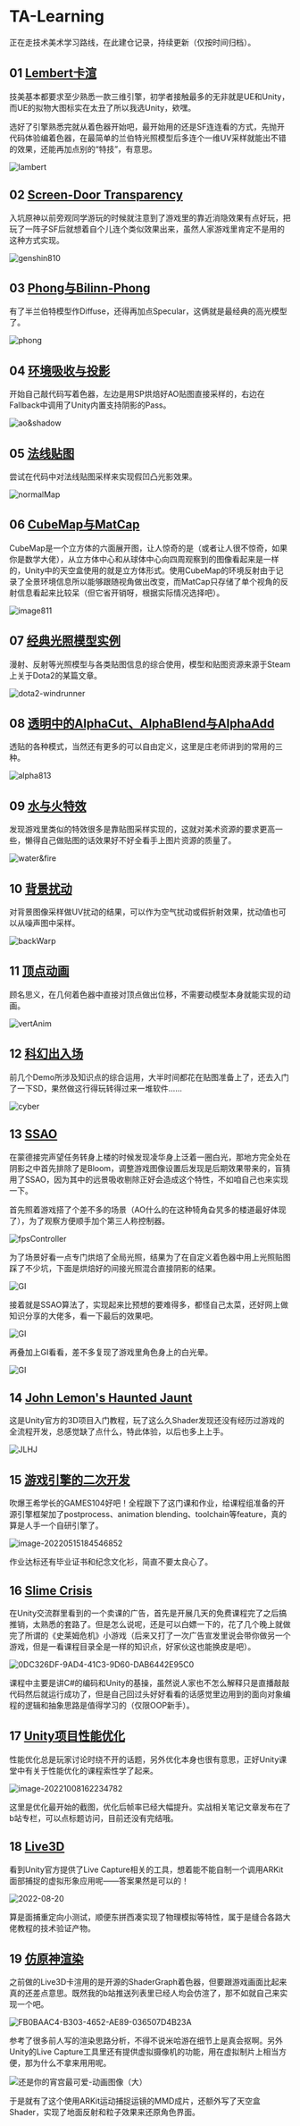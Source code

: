 # TA-Learning

正在走技术美术学习路线，在此建仓记录，持续更新（仅按时间归档）。

## 01 [Lembert卡渲](./Lembert_ToonShader)

技美基本都要求至少熟悉一款三维引擎，初学者接触最多的无非就是UE和Unity，而UE的拟物大图标实在太丑了所以我选Unity，欸嘿。

选好了引擎熟悉完就从着色器开始吧，最开始用的还是SF连连看的方式，先抛开代码体验编着色器，在最简单的兰伯特光照模型后多连个一维UV采样就能出不错的效果，还能再加点别的“特技”，有意思。

<img src="Lembert_ToonShader/Pics/image-20210809214549029.png" alt="lambert"  />

## 02 [Screen-Door Transparency](./SDTransparency)

入坑原神以前旁观同学游玩的时候就注意到了游戏里的靠近消隐效果有点好玩，把玩了一阵子SF后就想着自个儿连个类似效果出来，虽然人家游戏里肯定不是用的这种方式实现。

<img src="SDTransparency/Pics/2021-08-10-21-15-27.gif" alt="genshin810"  />

## 03 [Phong与Bilinn-Phong](./Phong_BilinnPhong)

有了半兰伯特模型作Diffuse，还得再加点Specular，这俩就是最经典的高光模型了。

<img src="Phong_BilinnPhong/Pics/image-20210809215715099.png" alt="phong"  />

## 04 [环境吸收与投影](./AO_Shadow)

开始自己敲代码写着色器，左边是用SP烘焙好AO贴图直接采样的，右边在Fallback中调用了Unity内置支持阴影的Pass。

<img src="AO_Shadow/Pics/image-20210809220010907.png" alt="ao&shadow"  />

## 05 [法线贴图](./NormalMap)

尝试在代码中对法线贴图采样来实现假凹凸光影效果。

<img src="NormalMap/Pics/image-20210809230330461.png" alt="normalMap"  />

## 06 [CubeMap与MatCap](./CubeMap_MatCap)

CubeMap是一个立方体的六面展开图，让人惊奇的是（或者让人很不惊奇，如果你是数学大佬），从立方体中心和从球体中心向四周观察到的图像看起来是一样的，Unity中的天空盒使用的就是立方体形式。使用CubeMap的环境反射由于记录了全景环境信息所以能够跟随视角做出改变，而MatCap只存储了单个视角的反射信息看起来比较呆（但它省开销呀，根据实际情况选择吧）。

<img src="CubeMap_MatCap/Pics/2021-08-11%2010-23-20%2000_00_00-00_00_08.gif" alt="image811"  />

## 07 [经典光照模型实例](./WindWalker)

漫射、反射等光照模型与各类贴图信息的综合使用，模型和贴图资源来源于Steam上关于Dota2的某篇文章。

<img src="WindWalker/Pics/Snipaste_2021-08-12_18-25-56.png" alt="dota2-windrunner"  />

## 08 [透明中的AlphaCut、AlphaBlend与AlphaAdd](./AlphaMode)

透贴的各种模式，当然还有更多的可以自由定义，这里是庄老师讲到的常用的三种。

<img src="AlphaMode/Pics/Snipaste_2021-08-13_15-59-06.png" alt="alpha813"  />

## 09 [水与火特效](./Water_Fire)

发现游戏里类似的特效很多是靠贴图采样实现的，这就对美术资源的要求更高一些，懒得自己做贴图的话效果好不好全看手上图片资源的质量了。

<img src="Water_Fire/Pics/2021-08-13%2021-39-00.gif" alt="water&fire"  />

## 10 [背景扰动](./UVDistort)

对背景图像采样做UV扰动的结果，可以作为空气扰动或假折射效果，扰动值也可以从噪声图中采样。

<img src="UVDistort/Pics/Snipaste_2021-08-14_11-47-28.png" alt="backWarp"  />

## 11 [顶点动画](./VertexAnim)

顾名思义，在几何着色器中直接对顶点做出位移，不需要动模型本身就能实现的动画。

<img src="VertexAnim/Pics/2021-08-16-17-57-47.gif" alt="vertAnim"  />

## 12 [科幻出入场](./Cyberpunk)

前几个Demo所涉及知识点的综合运用，大半时间都花在贴图准备上了，还去入门了一下SD，果然做这行得玩转得过来一堆软件……

<img src="Cyberpunk/Pics/%E5%BA%8F%E5%88%97%2008_1.gif" alt="cyber"  />

## 13 [SSAO](./SSAO)

在蒙德接完声望任务转身上楼的时候发现凌华身上泛着一圈白光，那地方完全处在阴影之中首先排除了是Bloom，调整游戏图像设置后发现是后期效果带来的，盲猜用了SSAO，因为其中的远景吸收剔除正好会造成这个特性，不如咱自己也来实现一下。

首先照着游戏搭了个差不多的场景（AO什么的在这种犄角旮旯多的楼道最好体现了），为了观察方便顺手加个第三人称控制器。

<img src="SSAO/Pics/fpsController.gif" alt="fpsController"  />

为了场景好看一点专门烘焙了全局光照，结果为了在自定义着色器中用上光照贴图踩了不少坑，下面是烘焙好的间接光照混合直接阴影的结果。

<img src="SSAO/Pics/GI.png" alt="GI"  />

接着就是SSAO算法了，实现起来比预想的要难得多，都怪自己太菜，还好网上做知识分享的大佬多，看一下最后的效果吧。

<img src="SSAO/Pics/AO.png" alt="GI"  />

再叠加上GI看看，差不多复现了游戏里角色身上的白光晕。

<img src="SSAO/Pics/GI+AO.png" alt="GI"  />

## 14 [John Lemon's Haunted Jaunt](./JLHJ)

这是Unity官方的3D项目入门教程，玩了这么久Shader发现还没有经历过游戏的全流程开发，总感觉缺了点什么，特此体验，以后也多上上手。

<img src="JLHJ/Pics/game.png" alt="JLHJ"  />

## 15 [游戏引擎的二次开发](https://github.com/Yif1999/Pilot)

吹爆王希学长的GAMES104好吧！全程跟下了这门课和作业，给课程组准备的开源引擎框架加了postprocess、animation blending、toolchain等feature，真的算是人手一个自研引擎了。

<img src="Piccolo/Pics/image-20220515184546852.png" alt="image-20220515184546852"  />

作业达标还有毕业证书和纪念文化衫，简直不要太良心了。

## 16 [Slime Crisis](./SlimeCrisis)

在Unity交流群里看到的一个卖课的广告，首先是开展几天的免费课程完了之后搞推销，太熟悉的套路了。但是怎么说呢，还是可以白嫖一下的，花了几个晚上就做完了所谓的《史莱姆危机》小游戏（后来又打了一次广告宣发里说会带你做另一个游戏，但是一看课程目录全是一样的知识点，好家伙这也能换皮是吧）。

<img src="SlimeCrisis/Pics/0DC326DF-9AD4-41C3-9D60-DAB6442E95C0.png" alt="0DC326DF-9AD4-41C3-9D60-DAB6442E95C0"  />

课程中主要是讲C#的编码和Unity的基操，虽然说人家也不怎么解释只是直播敲敲代码然后就运行成功了，但是自己回过头好好看看的话感觉里边用到的面向对象编程的逻辑和抽象思路是值得学习的（仅限OOP新手）。

## 17 [Unity项目性能优化](https://www.bilibili.com/read/cv18188512)

性能优化总是玩家讨论时绕不开的话题，另外优化本身也很有意思，正好Unity课堂中有关于性能优化的课程索性学了起来。

<img src="Performance_Optimization/Pics/image-20221008162234782.png" alt="image-20221008162234782"  />

这里是优化最开始的截图，优化后帧率已经大幅提升。实战相关笔记文章发布在了b站专栏，可以点标题访问，目前还没有完结哦。

## 18 [Live3D](https://github.com/Yif1999/Live3D)

看到Unity官方提供了Live Capture相关的工具，想着能不能自制一个调用ARKit面部捕捉的虚拟形象应用呢——答案果然是可以的！

<img src="Live3D/Pics/2022-08-20.gif" alt="2022-08-20"  />

算是面捕重定向小测试，顺便东拼西凑实现了物理模拟等特性，属于是缝合各路大佬教程的技术验证产物。

## 19 [仿原神渲染](./GenshinAvatar)

之前做的Live3D卡渲用的是开源的ShaderGraph着色器，但要跟游戏画面比起来真的还差点意思。既然我的b站推送列表里已经人均会仿渲了，那不如就自己来实现一个吧。

<img src="GenshinAvatar/Pics/FB0BAAC4-B303-4652-AE89-036507D4B23A.png" alt="FB0BAAC4-B303-4652-AE89-036507D4B23A"  />

参考了很多前人写的渲染思路分析，不得不说米哈游在细节上是真会抠啊。另外Unity的Live Capture工具里还有提供虚拟摄像机的功能，用在虚拟制片上相当方便，那为什么不拿来用用呢。

<img src="GenshinAvatar/Pics/还是你的宵宫最可爱-动画图像（大）.gif" alt="还是你的宵宫最可爱-动画图像（大）"  />

于是就有了这个使用ARKit运动捕捉运镜的MMD成片，还额外写了天空盒Shader，实现了地面反射和粒子效果来还原角色界面。
